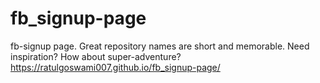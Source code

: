 # fb_signup-page
fb-signup page. Great repository names are short and memorable. Need inspiration? How about super-adventure?
https://ratulgoswami007.github.io/fb_signup-page/
